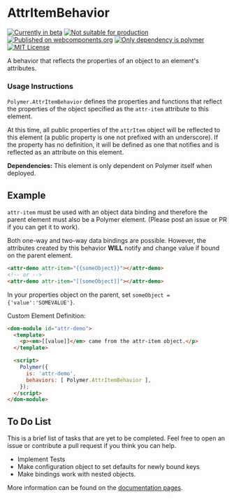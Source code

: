 # AttrItemBehavior

[![Currently in beta](https://img.shields.io/badge/status-beta-yellow.svg)](https://www.github.com/samthecodingman/attr-item-behavior) [![Not suitable for production](https://img.shields.io/badge/production--ready-no-red.svg)](https://www.github.com/samthecodingman/attr-item-behavior#to-do-list) [![Published on webcomponents.org](https://img.shields.io/badge/webcomponents.org-published-blue.svg)](https://www.webcomponents.org/element/samthecodingman/attr-item-behavior) [![Only dependency is polymer](https://img.shields.io/badge/dependencies-only--polymer-green.svg)](https://www.github.com/samthecodingman/attr-item-behavior#usage-instructions) [![MIT License](https://img.shields.io/badge/license-MIT-blue.svg)](https://github.com/samthecodingman/attr-item-behavior/blob/master/LICENSE)

A behavior that reflects the properties of an object to an element's attributes.

### Usage Instructions

`Polymer.AttrItemBehavior` defines the properties and functions that reflect the
properties of the object specified as the `attr-item` attribute to this element.

At this time, all public properties of the `attrItem` object will be
reflected to this element (a public property is one not prefixed with
an underscore). If the property has no definition, it will be defined as
one that notifies and is reflected as an attribute on this element.

**Dependencies:** This element is only dependent on Polymer itself when deployed.

## Example

`attr-item` must be used with an object data binding and therefore the parent
element must also be a Polymer element. (Please post an issue or PR if you can
get it to work).

Both one-way and two-way data bindings are possible. However, the attributes
created by this behavior **WILL** notify and change value if bound on the parent
element.
```html
<attr-demo attr-item="{{someObject}}"></attr-demo>
<!-- or -->
<attr-demo attr-item="[[someObject]]"></attr-demo>
```
In your properties object on the parent, set `someObject = {'value':'SOMEVALUE'}`.

Custom Element Definition:
```html
<dom-module id="attr-demo">
  <template>
    <p><em>[[value]]</em> came from the attr-item object.</p>
  </template>

  <script>
    Polymer({
      is: 'attr-demo',
      behaviors: [ Polymer.AttrItemBehavior ],
    });
  </script>
</dom-module>
```

## To Do List
This is a brief list of tasks that are yet to be completed. Feel free to open an issue or contribute a pull request if you think you can help.
- Implement Tests
- Make configuration object to set defaults for newly bound keys
- Make bindings work with nested objects.

More information can be found on the [documentation pages](https://samthecodingman.github.io/attr-item-behavior/).
